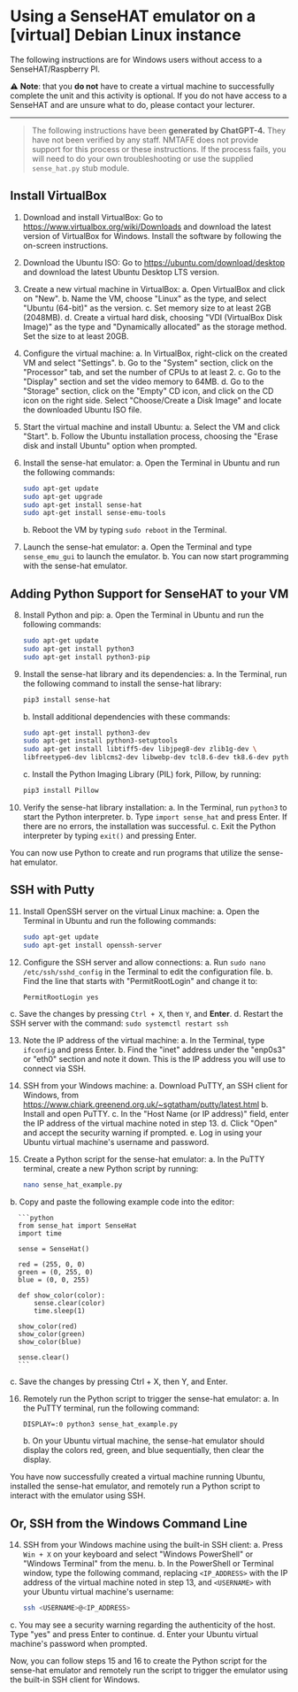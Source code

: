# Using a SenseHAT emulator on a [virtual] Debian Linux instance
The following instructions are for Windows users without access to a SenseHAT/Raspberry PI.

⚠️ **Note**: that you **do not** have to create a virtual machine to successfully complete the unit and this activity is optional. If you do not have access to a SenseHAT and are unsure what to do, please contact your lecturer.

-------------
> The following instructions have  been **generated by ChatGPT-4.** They have not been verified by any staff. 
> NMTAFE does not provide support for this process or these instructions. If the process fails, you will need to do your own 
> troubleshooting or use the supplied `sense_hat.py` stub module. 


## Install VirtualBox

1. Download and install VirtualBox: Go to https://www.virtualbox.org/wiki/Downloads and download the latest version of VirtualBox for Windows. Install the software by following the on-screen instructions.

2. Download the Ubuntu ISO: Go to https://ubuntu.com/download/desktop and download the latest Ubuntu Desktop LTS version.

3. Create a new virtual machine in VirtualBox:
   a. Open VirtualBox and click on "New".
   b. Name the VM, choose "Linux" as the type, and select "Ubuntu (64-bit)" as the version.
   c. Set memory size to at least 2GB (2048MB).
   d. Create a virtual hard disk, choosing "VDI (VirtualBox Disk Image)" as the type and "Dynamically allocated" as the storage method. Set the size to at least 20GB.

4. Configure the virtual machine:
   a. In VirtualBox, right-click on the created VM and select "Settings".
   b. Go to the "System" section, click on the "Processor" tab, and set the number of CPUs to at least 2.
   c. Go to the "Display" section and set the video memory to 64MB.
   d. Go to the "Storage" section, click on the "Empty" CD icon, and click on the CD icon on the right side. Select "Choose/Create a Disk Image" and locate the downloaded Ubuntu ISO file.

5. Start the virtual machine and install Ubuntu:
   a. Select the VM and click "Start".
   b. Follow the Ubuntu installation process, choosing the "Erase disk and install Ubuntu" option when prompted.

6. Install the sense-hat emulator:
   a. Open the Terminal in Ubuntu and run the following commands:
      ```bash
      sudo apt-get update
      sudo apt-get upgrade
      sudo apt-get install sense-hat
      sudo apt-get install sense-emu-tools
      ```
   b. Reboot the VM by typing `sudo reboot` in the Terminal.

7. Launch the sense-hat emulator:
   a. Open the Terminal and type `sense_emu_gui` to launch the emulator.
   b. You can now start programming with the sense-hat emulator.

## Adding Python Support for SenseHAT to your VM

8. Install Python and pip:
   a. Open the Terminal in Ubuntu and run the following commands:
      ```bash
      sudo apt-get update
      sudo apt-get install python3
      sudo apt-get install python3-pip
      ```

9. Install the sense-hat library and its dependencies:
   a. In the Terminal, run the following command to install the sense-hat library:
      ```bash
      pip3 install sense-hat
      ```
   b. Install additional dependencies with these commands:
      
      ```bash
      sudo apt-get install python3-dev
      sudo apt-get install python3-setuptools
      sudo apt-get install libtiff5-dev libjpeg8-dev zlib1g-dev \
     libfreetype6-dev liblcms2-dev libwebp-dev tcl8.6-dev tk8.6-dev python3-tk
      ```

   c. Install the Python Imaging Library (PIL) fork, Pillow, by running:
      ```bash
      pip3 install Pillow
      ```

10. Verify the sense-hat library installation:
   a. In the Terminal, run `python3` to start the Python interpreter.
   b. Type `import sense_hat` and press Enter. If there are no errors, the installation was successful.
   c. Exit the Python interpreter by typing `exit()` and pressing Enter.

You can now use Python to create and run programs that utilize the sense-hat emulator.

## SSH with Putty

11. Install OpenSSH server on the virtual Linux machine:
   a. Open the Terminal in Ubuntu and run the following commands:
      ```bash
      sudo apt-get update
      sudo apt-get install openssh-server
      ```

12. Configure the SSH server and allow connections:
   a. Run `sudo nano /etc/ssh/sshd_config` in the Terminal to edit the configuration file.
   b. Find the line that starts with "PermitRootLogin" and change it to:
      ```bash
      PermitRootLogin yes
      ```
   c. Save the changes by pressing `Ctrl + X`, then `Y`, and **Enter**.
   d. Restart the SSH server with the command: `sudo systemctl restart ssh`

13. Note the IP address of the virtual machine:
   a. In the Terminal, type `ifconfig` and press Enter.
   b. Find the "inet" address under the "enp0s3" or "eth0" section and note it down. This is the IP address you will use to connect via SSH.

14. SSH from your Windows machine:
   a. Download PuTTY, an SSH client for Windows, from https://www.chiark.greenend.org.uk/~sgtatham/putty/latest.html
   b. Install and open PuTTY.
   c. In the "Host Name (or IP address)" field, enter the IP address of the virtual machine noted in step 13.
   d. Click "Open" and accept the security warning if prompted.
   e. Log in using your Ubuntu virtual machine's username and password.

15. Create a Python script for the sense-hat emulator:
   a. In the PuTTY terminal, create a new Python script by running:
      
      ```bash
      nano sense_hat_example.py
      ```
   b. Copy and paste the following example code into the editor:
   
      ```python
      from sense_hat import SenseHat
      import time

      sense = SenseHat()

      red = (255, 0, 0)
      green = (0, 255, 0)
      blue = (0, 0, 255)

      def show_color(color):
          sense.clear(color)
          time.sleep(1)

      show_color(red)
      show_color(green)
      show_color(blue)

      sense.clear()
      ```
   c. Save the changes by pressing Ctrl + X, then Y, and Enter.

16. Remotely run the Python script to trigger the sense-hat emulator:
    a. In the PuTTY terminal, run the following command:
      ```
      DISPLAY=:0 python3 sense_hat_example.py
      ```
     b. On your Ubuntu virtual machine, the sense-hat emulator should display the colors red, green, and blue sequentially, then clear the display.

You have now successfully created a virtual machine running Ubuntu, installed the sense-hat emulator, and remotely run a Python script to interact with the emulator using SSH.

## Or, SSH from the Windows Command Line

14. SSH from your Windows machine using the built-in SSH client:
   a. Press `Win + X` on your keyboard and select "Windows PowerShell" or "Windows Terminal" from the menu.
   b. In the PowerShell or Terminal window, type the following command, replacing `<IP_ADDRESS>` with the IP address of the virtual machine noted in step 13, and `<USERNAME>` with your Ubuntu virtual machine's username:
      ```bash
      ssh <USERNAME>@<IP_ADDRESS>
      ```
   c. You may see a security warning regarding the authenticity of the host. Type "yes" and press Enter to continue.
   d. Enter your Ubuntu virtual machine's password when prompted.

Now, you can follow steps 15 and 16 to create the Python script for the sense-hat emulator and remotely run the script to trigger the emulator using the built-in SSH client for Windows.
